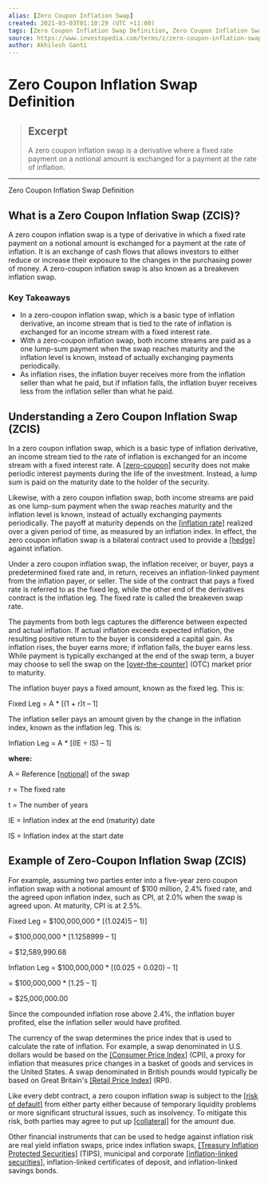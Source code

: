 ```yaml
---
alias: [Zero Coupon Inflation Swap]
created: 2021-03-03T01:10:29 (UTC +11:00)
tags: [Zero Coupon Inflation Swap Definition, Zero Coupon Inflation Swap Definition]
source: https://www.investopedia.com/terms/z/zero-coupon-inflation-swap.asp
author: Akhilesh Ganti
---
```


# Zero Coupon Inflation Swap Definition

> ## Excerpt
> A zero coupon inflation swap is a derivative where a fixed rate payment on a notional amount is exchanged for a payment at the rate of inflation.

---

Zero Coupon Inflation Swap Definition
## What is a Zero Coupon Inflation Swap (ZCIS)?

A zero coupon inflation swap is a type of derivative in which a fixed rate payment on a notional amount is exchanged for a payment at the rate of inflation. It is an exchange of cash flows that allows investors to either reduce or increase their exposure to the changes in the purchasing power of money. A zero-coupon inflation swap is also known as a breakeven inflation swap.

### Key Takeaways

-   In a zero-coupon inflation swap, which is a basic type of inflation derivative, an income stream that is tied to the rate of inflation is exchanged for an income stream with a fixed interest rate.
-   With a zero-coupon inflation swap, both income streams are paid as a one lump-sum payment when the swap reaches maturity and the inflation level is known, instead of actually exchanging payments periodically.
-   As inflation rises, the inflation buyer receives more from the inflation seller than what he paid, but if inflation falls, the inflation buyer receives less from the inflation seller than what he paid.

## Understanding a Zero Coupon Inflation Swap (ZCIS)

In a zero coupon inflation swap, which is a basic type of inflation derivative, an income stream tied to the rate of inflation is exchanged for an income stream with a fixed interest rate. A [[zero-coupon]](https://www.investopedia.com/terms/z/zero-couponbond.asp) security does not make periodic interest payments during the life of the investment. Instead, a lump sum is paid on the maturity date to the holder of the security.

Likewise, with a zero coupon inflation swap, both income streams are paid as one lump-sum payment when the swap reaches maturity and the inflation level is known, instead of actually exchanging payments periodically. The payoff at maturity depends on the [[inflation rate]](https://www.investopedia.com/terms/i/inflation.asp) realized over a given period of time, as measured by an inflation index. In effect, the zero coupon inflation swap is a bilateral contract used to provide a [[hedge]](https://www.investopedia.com/terms/h/hedge.asp) against inflation.

Under a zero coupon inflation swap, the inflation receiver, or buyer, pays a predetermined fixed rate and, in return, receives an inflation-linked payment from the inflation payer, or seller. The side of the contract that pays a fixed rate is referred to as the fixed leg, while the other end of the derivatives contract is the inflation leg. The fixed rate is called the breakeven swap rate.

The payments from both legs captures the difference between expected and actual inflation. If actual inflation exceeds expected inflation, the resulting positive return to the buyer is considered a capital gain. As inflation rises, the buyer earns more; if inflation falls, the buyer earns less. While payment is typically exchanged at the end of the swap term, a buyer may choose to sell the swap on the [[over-the-counter]](https://www.investopedia.com/terms/o/otc.asp) (OTC) market prior to maturity.

The inflation buyer pays a fixed amount, known as the fixed leg. This is:

Fixed Leg = A \* \[(1 + r)t – 1\]

The inflation seller pays an amount given by the change in the inflation index, known as the inflation leg. This is:

Inflation Leg = A \* \[(IE ÷ IS) – 1\]

**where:**

A = Reference [[notional]](https://www.investopedia.com/terms/n/notionalvalue.asp) of the swap

r = The fixed rate

t = The number of years

IE = Inflation index at the end (maturity) date

IS = Inflation index at the start date

## Example of Zero-Coupon Inflation Swap (ZCIS)

For example, assuming two parties enter into a five-year zero coupon inflation swap with a notional amount of $100 million, 2.4% fixed rate, and the agreed upon inflation index, such as CPI, at 2.0% when the swap is agreed upon. At maturity, CPI is at 2.5%.

Fixed Leg = $100,000,000 \* \[(1.024)5 – 1)\]

\= $100,000,000 \* \[1.1258999 – 1\]

\= $12,589,990.68

Inflation Leg = $100,000,000 \* \[(0.025 ÷ 0.020) – 1\]

\= $100,000,000 \* \[1.25 – 1\]

\= $25,000,000.00

Since the compounded inflation rose above 2.4%, the inflation buyer profited, else the inflation seller would have profited.

The currency of the swap determines the price index that is used to calculate the rate of inflation. For example, a swap denominated in U.S. dollars would be based on the [[Consumer Price Index]](https://www.investopedia.com/terms/c/consumerpriceindex.asp) (CPI), a proxy for inflation that measures price changes in a basket of goods and services in the United States. A swap denominated in British pounds would typically be based on Great Britain's [[Retail Price Index]](https://www.investopedia.com/terms/r/rpi.asp) (RPI).

Like every debt contract, a zero coupon inflation swap is subject to the [[risk of default]](https://www.investopedia.com/terms/d/defaultrisk.asp) from either party either because of temporary liquidity problems or more significant structural issues, such as insolvency. To mitigate this risk, both parties may agree to put up [[collateral]](https://www.investopedia.com/terms/c/collateral.asp) for the amount due.

Other financial instruments that can be used to hedge against inflation risk are real yield inflation swaps, price index inflation swaps, [[Treasury Inflation Protected Securities]](https://www.investopedia.com/terms/t/tips.asp) (TIPS), municipal and corporate [[inflation-linked securities]](https://www.investopedia.com/terms/i/inflation-indexedsecurity.asp), inflation-linked certificates of deposit, and inflation-linked savings bonds.
